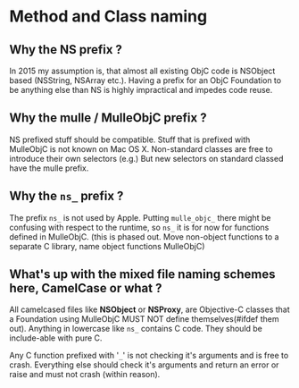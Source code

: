 # Method and Class naming

## Why the NS prefix ?

In 2015 my assumption is, that almost all existing ObjC code is NSObject based
(NSString, NSArray etc.). Having a prefix for an ObjC Foundation to be anything
else than NS is highly impractical and impedes code reuse.


## Why the mulle / MulleObjC prefix ?

NS prefixed stuff should be compatible. Stuff that is prefixed with MulleObjC
is not known on Mac OS X. Non-standard classes are free to introduce
their own selectors (e.g.) But new selectors on standard classed have the
mulle prefix.


## Why the `ns_` prefix ?

The prefix `ns_` is not used by Apple. Putting `mulle_objc_` there might be
confusing with respect to the runtime, so `ns_` it is for now for functions defined
in MulleObjC.  (this is phased out. Move non-object functions to a separate
C library, name object functions MulleObjC)


## What's up with the mixed file naming schemes here, CamelCase or what ?

All camelcased files like **NSObject** or **NSProxy**, are Objective-C classes that a
Foundation using MulleObjC MUST NOT define themselves(#ifdef them out).
Anything in lowercase like `ns_` contains C code. They should be include-able with
pure C.

Any C function prefixed with '`_`' is not checking it's arguments and is free to
crash. Everything else should check it's arguments and return an error or raise
and must not crash (within reason).

